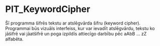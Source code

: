# PIT_KeywordCipher
Šī programma šifrēs tekstu ar atslēgvārda šifru (keyword cipher). Programmai būs vizuāls interfeiss, kur var ievadīt atslēgvārdu, tekstu ko jāšifrē vai jāatšifrē un poga izpildīs attiecīgo darbību pēc aAbB … zZ alfabēta.
